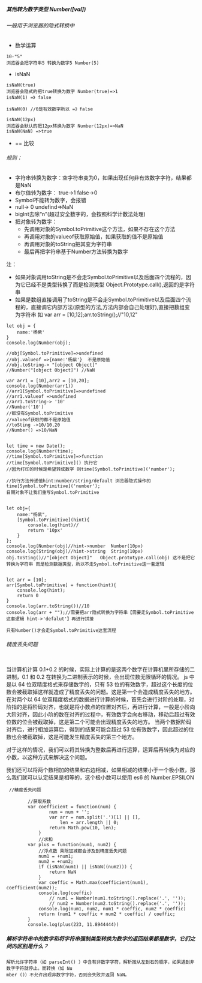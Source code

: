 ##### 其他转为数字类型  Number([val])

###### 一般用于浏览器的隐式转换中
+ 数学运算
```
10-"5"
浏览器会把字符串5 转换为数字5 Number(5)
```
+ isNaN
```
isNaN(true)
浏览器会隐式的把true转换为数字 Number(true)=>1
isNaN(1) =》 false

isNaN(0) //0是有效数字所以 =》false

isNaN(12px)
浏览器会默认的把12px转换为数字 Number(12px)=>NaN
isNaN(NaN) =>true
```
+ == 比较


###### 规则：
+ 字符串转换为数字：空字符串变为0，如果出现任何非有效数字字符，结果都是NaN
+ 布尔值转为数字： true->1 false->0
+ Symbol不能转为数字，会报错
+ null-> 0  undefind=>NaN
+ bigInt去除“n”(超过安全数字的，会按照科学计数法处理)
+ 把对象转为数字：
     + 先调用对象的Symbol.toPrimitive这个方法，如果不存在这个方法
     + 再调用对象的valueof获取原始值，如果获取的值不是原始值
     + 再调用对象的toString把其变为字符串
     + 最后再把字符串基于Number方法转换为数字


注：
+ 如果对象调用toString是不会走Symbol.toPrimitive以及后面四个流程的，因为它已经不是类型转换了而是检测类型 Object.Prototype.call(),返回的是字符串
+ 如果是数组直接调用了toString是不会走Symbol.toPrimitive以及后面四个流程的，直接调它内部方法(原型的方法,方法内部会自己处理好),直接把数组变为字符串 如 var arr = [10,12];arr.toString();//"10,12"


```
let obj = {
    name:'杨紫'
}
console.log(Number(obj);

//obj[Symbol.toPrimitive]=>undefined
//obj.valueof =>{name:'杨紫'}  不是原始值
//obj.toString-> "[object Object]"
//Number("[object Object]") //NaN

var arr1 = [10],arr2 = [10,20];
console.log(Number(arr1))
//arr1[Symbol.toPrimitive]=>undefined
//arr1.valueof =>undefined
//arr1.toString-> '10'
//Number('10') 
//都没有Symbol.toPrimitive
//valueof获取的都不是原始值
//toSting ->10/10,20
//Number() =>10/NaN


let time = new Date();
console.log(Number(time);
//time[Symbol.toPrimitive]=>function
//time[Symbol.toPrimitive]() 执行它
//因为打印的时候是希望转成数字 则time[Symbol.toPrimitive]('number');

//执行方法传递值hint:number/string/default 浏览器隐式操作的
time[Symbol.toPrimitive]('number');
日期对象不让我们重写Symbol.toPrimitive


let obj={
    name:"杨紫",
    [Symbol.toPrimitive](hint){
        console.log(hint)//
        return '10px'
    }
};
console.log(Number(obj)//hint->number  Number(10px)
console.log(String(obj)//hint->string  String(10px)
obj.toSting()//"[object Object]"   Object.prototype.call(obj) 这不是把它转换为字符串 而是检测数据类型，所以不走Symbol.toPrimitive这一套逻辑


let arr = [10];
arr[Symbol.toPrimitive] = function(hint){
    console.log(hint);
    return 0
}
console.log(arr.toString())//10
console.log(arr + "");//需要把arr隐式转换为字符串【需要走Symbol.toPrimitive这套逻辑 hint->'defalut'】再进行拼接

只有Number()才会走Symbol.toPrimitive这套流程
```

######  精度丢失问题
```
```
当计算机计算 0.1+0.2 的时候，实际上计算的是这两个数字在计算机里所存储的二进制，0.1 和 0.2 在转换为二进制表示的时候，会出现位数无限循环的情况。
js 中是以 64 位双精度格式来存储数字的，只有 53 位的有效数字，超过这个长度的位数会被截取掉这样就造成了精度丢失的问题。这是第一个会造成精度丢失的地方。
在对两个以 64 位双精度格式的数据进行计算的时候，首先会进行对阶的处理，对阶指的是将阶码对齐，也就是将小数点的位置对齐后，再进行计算，一般是小阶向大阶对齐，因此小阶的数在对齐的过程中，有效数字会向右移动，移动后超过有效位数的位会被截取掉，这是第二个可能会出现精度丢失的地方。
当两个数据阶码对齐后，进行相加运算后，得到的结果可能会超过 53 位有效数字，因此超过的位数也会被截取掉，这是可能发生精度丢失的第三个地方。

对于这样的情况，我们可以将其转换为整数后再进行运算，运算后再转换为对应的小数，以这种方式来解决这个问题。

我们还可以将两个数相加的结果和右边相减，如果相减的结果小于一个极小数，那么我们就可以认定结果是相等的，这个极小数可以使用 es6 的 Number.EPSILON
```
 //精度丢失问题

        //获取系数
        var coefficient = function(num) {
                num = num + '';
                var arr = num.split('.')[1] || [],
                    len = arr.length || 0;
                return Math.pow(10, len);
            }
            //求和
        var plus = function(num1, num2) {
            //浮点数 乘除加减都会涉及到精度丢失问题
            num1 = +num1;
            num2 = +num2;
            if (isNaN(num1) || isNaN((num2))) {
                return NaN
            }
            var coeffic = Math.max(coefficient(num1), coefficient(num2));
            console.log(coeffic)
                // num1 = Number(num1.toString().replace('.', ''));
                // num2 = Number(num2.toString().replace('.', ''));
            console.log(num1, num2, num1 * coeffic, num2 * coeffic)
            return (num1 * coeffic + num2 * coeffic) / coeffic;
        }
        console.log(plus(223, 11.8944444))
```
##### 解析字符串中的数字和将字符串强制类型转换为数字的返回结果都是数字，它们之间的区别是什么？
```
解析允许字符串（如 parseInt() ）中含有非数字字符，解析按从左到右的顺序，如果遇到非数字字符就停止。而转换（如 Nu
mber ()）不允许出现非数字字符，否则会失败并返回 NaN。
```